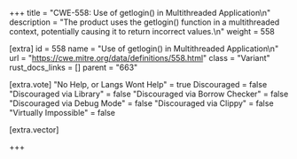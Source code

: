 +++
title = "CWE-558: Use of getlogin() in Multithreaded Application\n"
description = "The product uses the getlogin() function in a multithreaded context, potentially causing it to return incorrect values.\n"
weight = 558

[extra]
id = 558
name = "Use of getlogin() in Multithreaded Application\n"
url = "https://cwe.mitre.org/data/definitions/558.html"
class = "Variant"
rust_docs_links = []
parent = "663"

[extra.vote]
"No Help, or Langs Wont Help" = true
Discouraged = false
"Discouraged via Library" = false
"Discouraged via Borrow Checker" = false
"Discouraged via Debug Mode" = false
"Discouraged via Clippy" = false
"Virtually Impossible" = false

[extra.vector]

+++